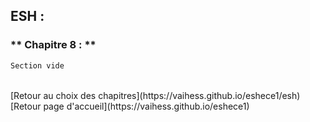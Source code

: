 ## ESH : <br />
### ** Chapitre 8 : ** <br />

``` markdown
Section vide
```
<br />
[Retour au choix des chapitres](https://vaihess.github.io/eshece1/esh) <br />
[Retour page d'accueil](https://vaihess.github.io/eshece1)
